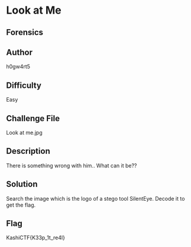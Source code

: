 # Look at Me
## Forensics
## Author
h0gw4rt5
## Difficulty 
Easy
## Challenge File
Look at me.jpg
## Description
There is something wrong with him.. What can it be??
## Solution
Search the image which is the logo of a stego tool SilentEye. Decode it to get the flag.
## Flag
KashiCTF{K33p_1t_re4l}